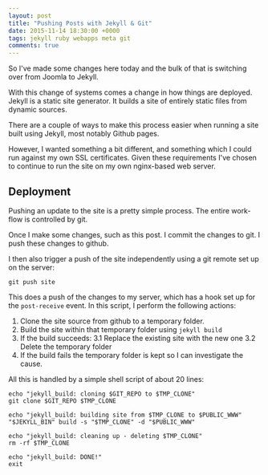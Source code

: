 ```yaml
---
layout: post
title: "Pushing Posts with Jekyll & Git"
date: 2015-11-14 18:30:00 +0000
tags: jekyll ruby webapps meta git
comments: true
---
```


So I've made some changes here today and the bulk of that is switching over from
Joomla to Jekyll.

With this change of systems comes a change in how things are deployed.
Jekyll is a static site generator. It builds a site of entirely static files
from dynamic sources.

There are a couple of ways to make this process easier when running a site built
using Jekyll, most notably Github pages.

However, I wanted something a bit different, and something which I could run
against my own SSL certificates. Given these requirements I've chosen to
continue to run the site on my own nginx-based web server.

## Deployment

Pushing an update to the site is a pretty simple process. The entire work-flow
is controlled by git.

Once I make some changes, such as this post. I commit the changes to git.
I push these changes to github.

I then also trigger a push of the site independently using a git remote set up
on the server:

~~~~shell
git push site	
~~~~

This does a push of the changes to my server, which has a hook set up for the
`post-receive` event.
In this script, I perform the following actions:

1. Clone the site source from github to a temporary folder.
2. Build the site within that temporary folder using `jekyll build`
3. If the build succeeds:
	3.1 Replace the existing site with the new one
	3.2 Delete the temporary folder
4. If the build fails the temporary folder is kept so I can investigate the cause.

All this is handled by a simple shell script of about 20 lines:


~~~~shell
echo "jekyll_build: cloning $GIT_REPO to $TMP_CLONE"
git clone $GIT_REPO $TMP_CLONE

echo "jekyll_build: building site from $TMP_CLONE to $PUBLIC_WWW"
"$JEKYLL_BIN" build -s "$TMP_CLONE" -d "$PUBLIC_WWW"

echo "jekyll_build: cleaning up - deleting $TMP_CLONE"
rm -rf $TMP_CLONE

echo "jekyll_build: DONE!"
exit
~~~~